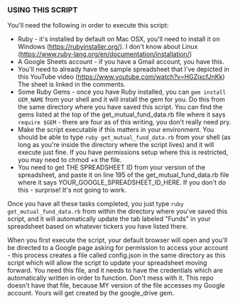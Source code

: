 ### USING THIS SCRIPT ###

You'll need the following in order to execute this script:

* Ruby - it's installed by default on Mac OSX, you'll need to install it on Windows (https://rubyinstaller.org/).  I don't know about Linux (https://www.ruby-lang.org/en/documentation/installation/)
* A Google Sheets account - if you have a Gmail account, you have this.
* You'll need to already have the sample spreadsheet that I've depicted in this YouTube video (https://www.youtube.com/watch?v=HGZjxcfJnKk) The sheet is linked in the comments.  
* Some Ruby Gems - once you have Ruby installed, you can `gem install GEM_NAME` from your shell and it will install the gem for you.  Do this from the same directory where you have saved this script.  You can find the gems listed at the top of the get_mutual_fund_data.rb file where it says `require $GEM` - there are four as of this writing, you don't really need pry.
* Make the script executable if this matters in your environment.  You should be able to type `ruby get_mutual_fund_data.rb` from your shell (as long as you're inside the directory where the script lives) and it will execute just fine.  If you have permissions setup where this is restricted, you may need to chmod +x the file.  
* You need to get THE SPREADSHEET ID from your version of the spreadsheet, and paste it on line 195 of the get_mutual_fund_data.rb file where it says YOUR_GOOGLE_SPREADSHEET_ID_HERE.  If you don't do this - surprise!  It's not going to work.  

Once you have all these tasks completed, you just type `ruby get_mutual_fund_data.rb` from within the directory where you've saved this script, and it will automatically update the tab labeled "Funds" in your spreadsheet based on whatever tickers you have listed there.  

When you first execute the script, your default browser will open and you'll be directed to a Google page asking for permission to access your account - this process creates a file called config.json in the same directory as this script which will allow the script to update your spreadsheet moving forward.  You need this file, and it needs to have the credentials which are automatically written in order to function.  Don't mess with it.  This repo doesn't have that file, because MY version of the file accesses my Google account.  Yours will get created by the google_drive gem.
